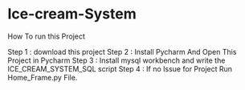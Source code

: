 # Ice-cream-System
How To run this Project

Step 1 : download this project
Step 2 : Install Pycharm And Open This Project in Pycharm
Step 3 : Install mysql workbench and write the ICE_CREAM_SYSTEM_SQL script
Step 4 : If no Issue for Project Run Home_Frame.py File.

